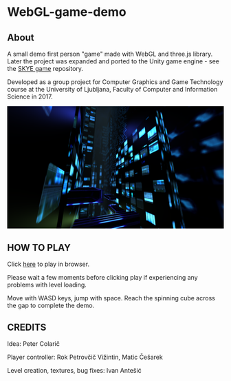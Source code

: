 # WebGL-game-demo

## About
A small demo first person "game" made with WebGL and three.js library.
Later the project was expanded and ported to the Unity game engine - see the [SKYE game](https://github.com/ia6382/SKYE-game) repository.

Developed as a group project for Computer Graphics and Game Technology course at the University of Ljubljana, Faculty of Computer and Information Science in 2017.

![screenshot](screenshot.png)

## HOW TO PLAY
Click [here](https://ia6382.github.io/WebGL-game-demo/) to play in browser.

Please wait a few moments before clicking play if experiencing any problems with level loading.

Move with WASD keys, jump with space. Reach the spinning cube across the gap to complete the demo.

## CREDITS
Idea: Peter Colarič

Player controller: Rok Petrovčič Vižintin, Matic Češarek

Level creation, textures, bug fixes: Ivan Antešić
